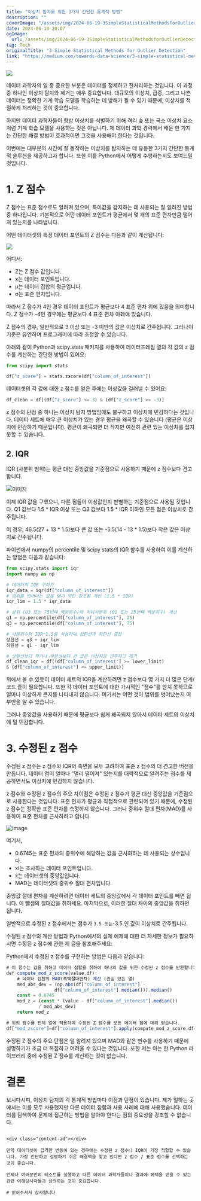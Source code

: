 ```yaml
---
title: "이상치 탐지를 위한 3가지 간단한 통계적 방법"
description: ""
coverImage: "/assets/img/2024-06-19-3SimpleStatisticalMethodsforOutlierDetection_0.png"
date: 2024-06-19 20:07
ogImage: 
  url: /assets/img/2024-06-19-3SimpleStatisticalMethodsforOutlierDetection_0.png
tag: Tech
originalTitle: "3 Simple Statistical Methods for Outlier Detection"
link: "https://medium.com/towards-data-science/3-simple-statistical-methods-for-outlier-detection-db762e86cd9d"
---
```



<img src="/assets/img/2024-06-19-3SimpleStatisticalMethodsforOutlierDetection_0.png" />

데이터 과학자의 일 중 중요한 부분은 데이터를 정제하고 전처리하는 것입니다. 이 과정 중 하나인 이상치 탐지와 제거는 매우 중요합니다. 대규모의 이상치, 급증, 그리고 나쁜 데이터는 정확한 기계 학습 모델을 학습하는 데 방해가 될 수 있기 때문에, 이상치를 적절하게 처리하는 것이 중요합니다.

하지만 데이터 과학자들이 항상 이상치를 식별하기 위해 격리 숲 또는 국소 이상치 요소처럼 기계 학습 모델을 사용하는 것은 아닙니다. 제 데이터 과학 경력에서 배운 한 가지는 간단한 해결 방법이 효과적이면 그것을 사용해야 한다는 것입니다.

이번에는 대부분의 시간에 잘 동작하는 이상치를 탐지하는 데 유용한 3가지 간단한 통계적 솔루션을 제공하고자 합니다. 또한 이를 Python에서 어떻게 수행하는지도 보여드릴 것입니다.

<div class="content-ad"></div>

# 1. Z 점수

Z 점수는 표준 점수로도 알려져 있으며, 특이값을 감지하는 데 사용되는 잘 알려진 방법 중 하나입니다. 기본적으로 어떤 데이터 포인트가 평균에서 몇 개의 표준 편차만큼 떨어져 있는지를 나타냅니다.

어떤 데이터셋의 특정 데이터 포인트의 Z 점수는 다음과 같이 계산됩니다:

![](/assets/img/2024-06-19-3SimpleStatisticalMethodsforOutlierDetection_1.png)

<div class="content-ad"></div>

어디서:

- Z는 Z 점수 값입니다.
- x는 데이터 포인트입니다.
- μ는 데이터 집합의 평균입니다.
- σ는 표준 편차입니다.

따라서 Z 점수가 4인 경우 데이터 포인트가 평균보다 4 표준 편차 위에 있음을 의미합니다. Z 점수가 -4인 경우에는 평균보다 4 표준 편차 아래에 있습니다.

Z 점수의 경우, 일반적으로 3 이상 또는 -3 미만의 값은 이상치로 간주됩니다. 그러나이 기준은 유연하며 프로그래머에 따라 조정할 수 있습니다.

<div class="content-ad"></div>

아래와 같이 Python과 scipy.stats 패키지를 사용하여 데이터프레임 열의 각 값의 z 점수를 계산하는 간단한 방법이 있어요:

```python
from scipy import stats

df["z_score"] = stats.zscore(df["column_of_interest"])
```

데이터셋의 각 값에 대한 z 점수를 얻은 후에는 이상값을 걸러낼 수 있어요:

```python
df_clean = df[(df["z_score"] <= 3) & (df["z_score"] >= -3)]
```

<div class="content-ad"></div>

z 점수의 단점 중 하나는 이상치 탐지 방법임에도 불구하고 이상치에 민감하다는 것입니다. 데이터 세트에 매우 큰 이상치가 있는 경우 평균을 왜곡할 수 있습니다 (평균은 이상치에 민감하기 때문입니다). 평균이 왜곡되면 더 작지만 여전히 관련 있는 이상치를 잡지 못할 수 있습니다.

## 2. IQR

IQR (사분위 범위)는 평균 대신 중앙값을 기준점으로 사용하기 때문에 z 점수보다 견고합니다.

![이미지](/assets/img/2024-06-19-3SimpleStatisticalMethodsforOutlierDetection_2.png)

<div class="content-ad"></div>

이제 IQR 값을 구했으니, 다른 점들이 이상값인지 판별하는 기준점으로 사용될 것입니다. Q1 값보다 1.5 * IQR 이상 또는 Q3 값보다 1.5 * IQR 이하인 모든 점은 이상치로 간주됩니다.

이 경우, 46.5(27 + 13 * 1.5)보다 큰 값 또는 -5.5(14 - 13 * 1.5)보다 작은 값은 이상치로 간주됩니다.

파이썬에서 numpy의 percentile 및 scipy stats의 IQR 함수를 사용하여 이를 계산하는 방법은 다음과 같습니다:

```python
from scipy.stats import iqr
import numpy as np

# 데이터의 IQR 구하기
iqr_data = iqr(df["column_of_interest"])
# 범위를 벗어나는 값을 얻기 위한 참조점 계산 (1.5 * IQR)
iqr_lim = 1.5 * iqr_data

# 상위 (Q3 또는 75번째 백분위수)와 하위사분위 (Q1 또는 25번째 백분위수) 계산
q1 = np.percentile(df["column_of_interest"], 25)
q3 = np.percentile(df["column_of_interest"], 75)

# 사분위수와 IQR*1.5를 사용하여 상한선과 하한선 결정
상한선 = q3 + iqr_lim
하한선 = q1 - iqr_lim

# 상한선보다 작거나 하한선보다 큰 값은 이상치로 간주하고 제거
df_clean_iqr = df[(df["column_of_interest"] >= lower_limit) 
& (df["column_of_interest"] <= upper_limit)]
```

<div class="content-ad"></div>

위에서 볼 수 있듯이 데이터 세트의 IQR을 계산하려면 z 점수보다 몇 가지 더 많은 단계/코드 줄이 필요합니다. 또한 각 데이터 포인트에 대한 가시적인 "점수"를 얻지 못하므로 얼마나 이상하게 큰지를 나타내지 않습니다. 여기서는 어떤 것이 범위를 벗어났는지 여부만을 알 수 있습니다.

그러나 중앙값을 사용하기 때문에 평균보다 쉽게 왜곡되지 않아서 데이터 세트의 이상치에 덜 민감합니다.

# 3. 수정된 z 점수

수정된 z 점수는 z 점수와 IQR의 측면을 모두 고려하여 표준 z 점수의 더 견고한 버전을 만듭니다. 데이터 점이 얼마나 "멀리 떨어져" 있는지를 대략적으로 알려주는 점수를 제공하면서도 이상치에 민감하지 않습니다.

<div class="content-ad"></div>

z 점수와 수정된 z 점수의 주요 차이점은 수정된 z 점수가 평균 대신 중앙값을 기준점으로 사용한다는 것입니다. 표준 편차가 평균과 직접적으로 관련되어 있기 때문에, 수정된 z 점수는 정확한 표준 편차를 측정하지 않습니다. 그러나 중위수 절대 편차(MAD)를 사용하여 표준 편차를 근사하려고 합니다.

![image](/assets/img/2024-06-19-3SimpleStatisticalMethodsforOutlierDetection_3.png)

여기서,

- 0.6745는 표준 편차의 중위수에 해당하는 값을 근사화하는 데 사용되는 상수입니다.
- xi는 조사하는 데이터 포인트입니다.
- x͂는 데이터셋의 중앙값입니다.
- MAD는 데이터셋의 중위수 절대 편차입니다.

<div class="content-ad"></div>

중앙값 절대 편차를 계산하려면 데이터 세트의 중앙값에서 각 데이터 포인트를 빼면 됩니다. 이 뺄셈의 절대값을 취하세요. 마지막으로, 이러한 절대 차이의 중앙값을 취하면 됩니다.

일반적으로 수정된 z 점수에서는 점수가 ` 3.5 또는 `-3.5 인 값이 이상치로 간주됩니다.

수정된 z 점수의 계산 방법과 Python에서의 실제 예제에 대한 더 자세한 정보가 필요하시면 수정된 z 점수에 관한 제 글을 참조해주세요:

Python에서 수정된 z 점수를 구현하는 방법은 다음과 같습니다:

<div class="content-ad"></div>

```js
# 이 함수는 값을 취하고 데이터 집합을 취하여 하나의 값을 위한 수정된 z 점수를 반환합니다.
def compute_mod_z_score(value,df):
    # 데이터 집합의 MAD(흑백절대편차) 계산 (관심 있는 열)
    med_abs_dev = (np.abs(df["column_of_interest"] - 
                  df["column_of_interest"].median())).median()
    const = 0.6745
    mod_z = (const * (value - df["column_of_interest"].median()) 
            / med_abs_dev)
    return mod_z

# 위의 함수를 전체 열에 적용하여 수정된 Z 점수를 모든 데이터 점에 대해 얻습니다.
df["mod_zscore"]=df["column_of_interest"].apply(compute_mod_z_score,df=df)
```

수정된 Z 점수의 주요 단점은 덜 알려져 있으며 MAD와 같은 변수를 사용하기 때문에 설명하기가 조금 더 복잡하고 어려울 수 있다는 것입니다. 또한 저는 아는 한 Python 라이브러리 중에 수정된 Z 점수를 계산하는 것이 없습니다.

# 결론

보시다시피, 이상치 탐지의 각 통계적 방법마다 이점과 단점이 있습니다. 제가 일하는 곳에서는 이를 모두 사용했지만 다른 데이터 집합과 사용 사례에 대해 사용했습니다. 데이터를 탐색하여 문제에 접근하는 방법을 알아야 한다는 점의 중요성을 강조할 수 없습니다.
```

<div class="content-ad"></div>

만약 데이터셋이 급격한 변동이 있는 경우에는 수정된 z 점수나 IQR이 가장 적합할 수 있습니다. 가장 간단하고 설명하기 쉬운 해결책을 찾고 있다면 z 점수 / 표준 점수를 선택하는 것이 좋습니다. 

언제나 여러분만의 테스트를 실행하고 다른 데이터 과학자들이나 결과에 혜택을 받을 수 있는 관련 이해당사자들과 상의하는 것이 중요합니다.

# 읽어주셔서 감사합니다